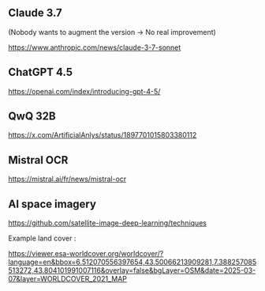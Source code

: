 ## Claude 3.7
(Nobody wants to augment the version -> No real improvement)

https://www.anthropic.com/news/claude-3-7-sonnet


## ChatGPT 4.5
https://openai.com/index/introducing-gpt-4-5/


## QwQ 32B
https://x.com/ArtificialAnlys/status/1897701015803380112


## Mistral OCR
https://mistral.ai/fr/news/mistral-ocr


## AI space imagery
https://github.com/satellite-image-deep-learning/techniques

Example land cover : 

https://viewer.esa-worldcover.org/worldcover/?language=en&bbox=6.512070556397654,43.50066213909281,7.388257085513272,43.804101991007116&overlay=false&bgLayer=OSM&date=2025-03-07&layer=WORLDCOVER_2021_MAP
